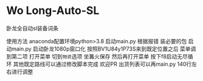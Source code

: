 # Wo Long-Auto-SL
 卧龙全自动sl装备词条

使用方法
anaconda配置环境python>3.8
启动main.py 根据报错 装必要的包
启动main.py 启动卧龙1080p窗口化 
按照BV1U84y1P73S来到既定位置之后 菜单调到第二项 
打开菜单 切到``物资``选项 坐篝火保存 然后再打开菜单 按下f8启动无尽循环
其他既定路线可以通过修改脚本完成 欢迎PR
出货列表可以再main.py 140行左右进行调整